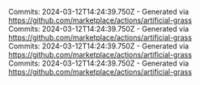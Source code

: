 Commits: 2024-03-12T14:24:39.750Z - Generated via https://github.com/marketplace/actions/artificial-grass
<br>
Commits: 2024-03-12T14:24:39.750Z - Generated via https://github.com/marketplace/actions/artificial-grass
<br>
Commits: 2024-03-12T14:24:39.750Z - Generated via https://github.com/marketplace/actions/artificial-grass
<br>
Commits: 2024-03-12T14:24:39.750Z - Generated via https://github.com/marketplace/actions/artificial-grass
<br>
